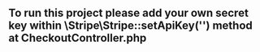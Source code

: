<h2>To run this project please add your own secret key within \Stripe\Stripe::setApiKey('') method at CheckoutController.php</h2>
